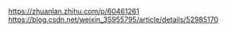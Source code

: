 https://zhuanlan.zhihu.com/p/60461261
https://blog.csdn.net/weixin_35955795/article/details/52985170
